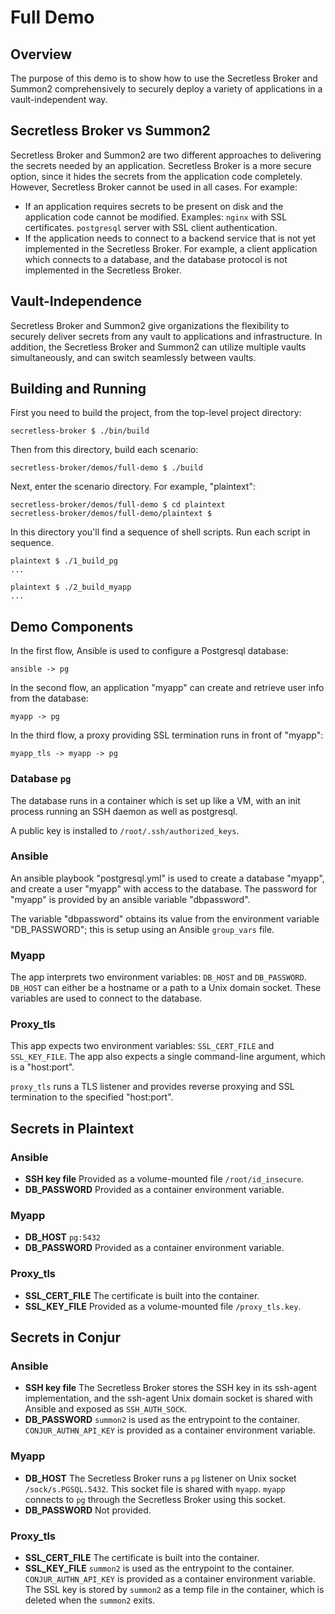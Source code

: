 # Full Demo

## Overview

The purpose of this demo is to show how to use the Secretless Broker and Summon2 comprehensively to securely deploy a variety of applications in a vault-independent way.

## Secretless Broker vs Summon2

Secretless Broker and Summon2 are two different approaches to delivering the secrets needed by an application. Secretless Broker is a more secure option, since it hides the secrets from the application code completely. However, Secretless Broker cannot be used in all cases. For example:

* If an application requires secrets to be present on disk and the application code cannot be modified. Examples: `nginx` with SSL certificates. `postgresql` server with SSL client authentication.
* If the application needs to connect to a backend service that is not yet implemented in the Secretless Broker. For example, a client application which connects to a database, and the database protocol is not implemented in the Secretless Broker.

## Vault-Independence

Secretless Broker and Summon2 give organizations the flexibility to securely deliver secrets from any vault to applications and infrastructure. In addition, the Secretless Broker and Summon2 can utilize multiple vaults simultaneously, and can switch seamlessly between vaults. 

## Building and Running

First you need to build the project, from the top-level project directory:

```sh-session
secretless-broker $ ./bin/build
```

Then from this directory, build each scenario:

```sh-session
secretless-broker/demos/full-demo $ ./build
```

Next, enter the scenario directory. For example, "plaintext":

```sh-session
secretless-broker/demos/full-demo $ cd plaintext
secretless-broker/demos/full-demo/plaintext $
```

In this directory you'll find a sequence of shell scripts. Run each script in sequence.

```sh-session
plaintext $ ./1_build_pg
...
```

```sh-session
plaintext $ ./2_build_myapp
...
```

## Demo Components

In the first flow, Ansible is used to configure a Postgresql database:

`ansible -> pg`

In the second flow, an application "myapp" can create and retrieve user info from the database:

`myapp -> pg`

In the third flow, a proxy providing SSL termination runs in front of "myapp":

`myapp_tls -> myapp -> pg`

### Database `pg`

The database runs in a container which is set up like a VM, with an init process running an SSH daemon as well as postgresql.

A public key is installed to `/root/.ssh/authorized_keys`.

### Ansible

An ansible playbook "postgresql.yml" is used to create a database "myapp", and create a user "myapp" with access to the database. The password for "myapp" is provided by an ansible variable "dbpassword". 

The variable "dbpassword" obtains its value from the environment variable "DB_PASSWORD"; this is setup using an Ansible `group_vars` file.

### Myapp

The app interprets two environment variables: `DB_HOST` and `DB_PASSWORD`. `DB_HOST` can either be a hostname or a path to a Unix domain socket. These variables are used to connect to the database.

### Proxy_tls

This app expects two environment variables: `SSL_CERT_FILE` and `SSL_KEY_FILE`. The app also expects a single command-line argument, which is a "host:port". 

`proxy_tls` runs a TLS listener and provides reverse proxying and SSL termination to the specified "host:port".

## Secrets in Plaintext

### Ansible

* **SSH key file** Provided as a volume-mounted file `/root/id_insecure`.
* **DB_PASSWORD** Provided as a container environment variable.

### Myapp

* **DB_HOST** `pg:5432`
* **DB_PASSWORD** Provided as a container environment variable.

### Proxy_tls

* **SSL_CERT_FILE** The certificate is built into the container.
* **SSL_KEY_FILE** Provided as a volume-mounted file `/proxy_tls.key`.

## Secrets in Conjur

### Ansible

* **SSH key file** The Secretless Broker stores the SSH key in its ssh-agent implementation, and the ssh-agent Unix domain socket is shared with Ansible and exposed as `SSH_AUTH_SOCK`.
* **DB_PASSWORD** `summon2` is used as the entrypoint to the container.  `CONJUR_AUTHN_API_KEY` is provided as a container environment variable.

### Myapp

* **DB_HOST** The Secretless Broker runs a `pg` listener on Unix socket `/sock/s.PGSQL.5432`. This socket file is shared with `myapp`. `myapp` connects to `pg` through the Secretless Broker using this socket.
* **DB_PASSWORD** Not provided.

### Proxy_tls

* **SSL_CERT_FILE** The certificate is built into the container.
* **SSL_KEY_FILE**  `summon2` is used as the entrypoint to the container.  `CONJUR_AUTHN_API_KEY` is provided as a container environment variable. The SSL key is stored by `summon2` as a temp file in the container, which is deleted when the `summon2` exits.

